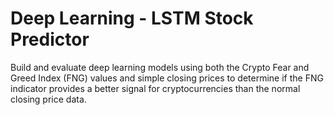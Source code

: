 # Deep Learning - LSTM Stock Predictor
Build and evaluate deep learning models using both the  Crypto Fear and Greed Index (FNG) values and simple closing prices to determine if the FNG indicator provides a better signal for cryptocurrencies than the normal closing price data.
